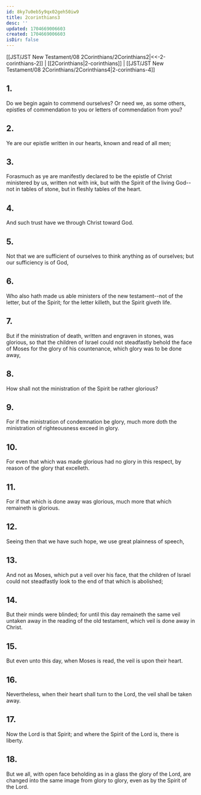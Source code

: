 ```yaml
---
id: 8ky7u0eb5y9qx02geh50iw9
title: 2corinthians3
desc: ''
updated: 1704669006603
created: 1704669006603
isDir: false
---
```

[[JST/JST New Testament/08 2Corinthians/2Corinthians2|<<-2-corinthians-2]] | [[2Corinthians|2-corinthians]] | [[JST/JST New Testament/08 2Corinthians/2Corinthians4|2-corinthians-4]]
## 1.
Do we begin again to commend ourselves? Or need we, as some others, epistles of commendation to you or letters of commendation from you?
## 2.
Ye are our epistle written in our hearts, known and read of all men;
## 3.
Forasmuch as ye are manifestly declared to be the epistle of Christ ministered by us, written not with ink, but with the Spirit of the living God\--not in tables of stone, but in fleshly tables of the heart.
## 4.
And such trust have we through Christ toward God.
## 5.
Not that we are sufficient of ourselves to think anything as of ourselves; but our sufficiency is of God,
## 6.
Who also hath made us able ministers of the new testament\--not of the letter, but of the Spirit; for the letter killeth, but the Spirit giveth life.
## 7.
But if the ministration of death, written and engraven in stones, was glorious, so that the children of Israel could not steadfastly behold the face of Moses for the glory of his countenance, which glory was to be done away,
## 8.
How shall not the ministration of the Spirit be rather glorious?
## 9.
For if the ministration of condemnation be glory, much more doth the ministration of righteousness exceed in glory.
## 10.
For even that which was made glorious had no glory in this respect, by reason of the glory that excelleth.
## 11.
For if that which is done away was glorious, much more that which remaineth is glorious.
## 12.
Seeing then that we have such hope, we use great plainness of speech,
## 13.
And not as Moses, which put a veil over his face, that the children of Israel could not steadfastly look to the end of that which is abolished;
## 14.
But their minds were blinded; for until this day remaineth the same veil untaken away in the reading of the old testament, which veil is done away in Christ.
## 15.
But even unto this day, when Moses is read, the veil is upon their heart.
## 16.
Nevertheless, when their heart shall turn to the Lord, the veil shall be taken away.
## 17.
Now the Lord is that Spirit; and where the Spirit of the Lord is, there is liberty.
## 18.
But we all, with open face beholding as in a glass the glory of the Lord, are changed into the same image from glory to glory, even as by the Spirit of the Lord.

